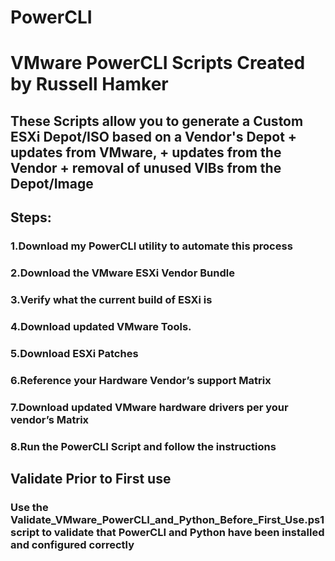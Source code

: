 # PowerCLI
# VMware PowerCLI Scripts Created by Russell Hamker
## These Scripts allow you to generate a Custom ESXi Depot/ISO based on a Vendor's Depot + updates from VMware, + updates from the Vendor + removal of unused VIBs from the Depot/Image

## Steps:
### 1.Download my PowerCLI utility to automate this process
### 2.Download the VMware ESXi Vendor Bundle
### 3.Verify what the current build of ESXi is
### 4.Download updated VMware Tools.
### 5.Download ESXi Patches
### 6.Reference your Hardware Vendor’s support Matrix
### 7.Download updated VMware hardware drivers per your vendor’s Matrix
### 8.Run the PowerCLI Script and follow the instructions

## Validate Prior to First use
### Use the Validate_VMware_PowerCLI_and_Python_Before_First_Use.ps1 script to validate that PowerCLI and Python have been installed and configured correctly